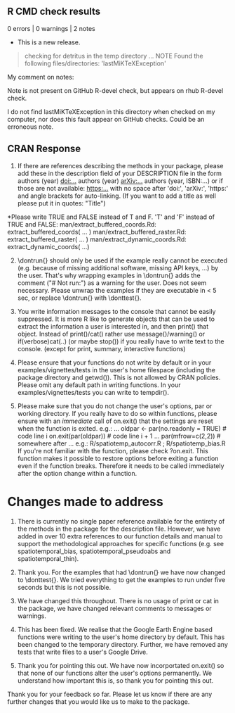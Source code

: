 ## R CMD check results

0 errors | 0 warnings | 2 notes

* This is a new release.


> checking for detritus in the temp directory ... NOTE
  Found the following files/directories:
    'lastMiKTeXException'

My comment on notes:

Note is not present on GitHub R-devel check, but appears on rhub R-devel check. 

I do not find lastMiKTeXException in this directory when checked on my computer, nor does this fault appear on GitHub checks. Could be an erroneous note. 



## CRAN Response

1) If there are references describing the methods in your package, please add these in the description field of your DESCRIPTION file in the form authors (year) <doi:...> authors (year) <arXiv:...> authors (year, ISBN:...) or if those are not available: <https:...> with no space after 'doi:', 'arXiv:', 'https:' and angle brackets for auto-linking.
(If you want to add a title as well please put it in quotes: "Title")

*Please write TRUE and FALSE instead of T and F.
'T' and 'F' instead of TRUE and FALSE:
   man/extract_buffered_coords.Rd:
     extract_buffered_coords(
      ...
     )
   man/extract_buffered_raster.Rd:
     extract_buffered_raster(
       ...
     )
   man/extract_dynamic_coords.Rd:
     extract_dynamic_coords(
         ...)

2) \dontrun{} should only be used if the example really cannot be executed (e.g. because of missing additional software, missing API keys, ...) by the user. That's why wrapping examples in \dontrun{} adds the comment ("# Not run:") as a warning for the user.
Does not seem necessary.
Please unwrap the examples if they are executable in < 5 sec, or replace \dontrun{} with \donttest{}.

3) You write information messages to the console that cannot be easily suppressed. It is more R like to generate objects that can be used to extract the information a user is interested in, and then print() that object.
Instead of print()/cat() rather use message()/warning()  or
if(verbose)cat(..) (or maybe stop()) if you really have to write text to the console.
(except for print, summary, interactive functions)

4) Please ensure that your functions do not write by default or in your examples/vignettes/tests in the user's home filespace (including the package directory and getwd()). This is not allowed by CRAN policies.
Please omit any default path in writing functions. In your examples/vignettes/tests you can write to tempdir().

5) Please make sure that you do not change the user's options, par or working directory. If you really have to do so within functions, please ensure with an *immediate* call of on.exit() that the settings are reset when the function is exited. e.g.:
...
oldpar <- par(no.readonly = TRUE)    # code line i
on.exit(par(oldpar))            # code line i + 1 ...
par(mfrow=c(2,2))            # somewhere after ...
e.g.: R/spatiotemp_autocorr.R ; R/spatiotemp_bias.R If you're not familiar with the function, please check ?on.exit. This function makes it possible to restore options before exiting a function even if the function breaks. Therefore it needs to be called immediately after the option change within a function.




# Changes made to address 

1) There is currently no single paper reference available for the entirety of the methods in the package for the description file. However, we have added in over 10 extra references to our function details and manual to support the methodological approaches for specific functions (e.g. see spatiotemporal_bias, spatiotemporal_pseudoabs and spatiotemporal_thin).

2) Thank you. For the examples that had \dontrun{} we have now changed to \donttest{}. We tried everything to get the examples to run under five seconds but this is not possible. 

3) We have changed this throughout. There is no usage of print or cat in the package, we have changed relevant comments to messages or warnings. 

4) This has been fixed. We realise that the Google Earth Engine based functions were writing to the user's home directory by default. This has been changed to the temporary directory. Further, we have removed any tests that write files to a user's Google Drive. 

5) Thank you for pointing this out. We have now incorportated on.exit() so that none of our functions alter the user's options permanently. We understand how important this is, so thank you for pointing this out.

Thank you for your feedback so far. Please let us know if there are any further changes that you would like us to make to the package.